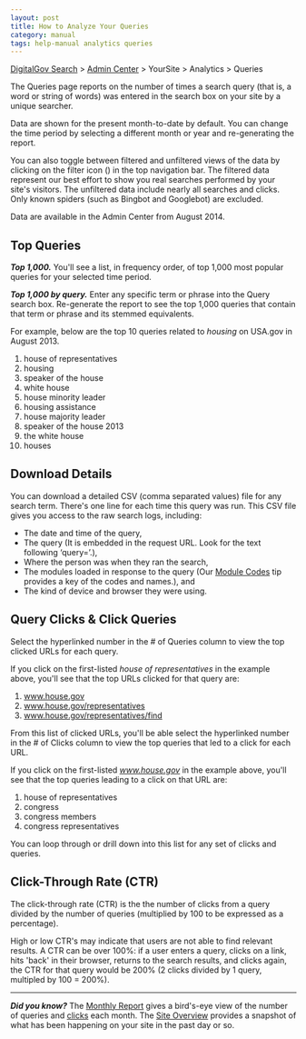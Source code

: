 ```yaml
---
layout: post
title: How to Analyze Your Queries
category: manual
tags: help-manual analytics queries
---
```


[DigitalGov Search](/index.html) > [Admin Center](https://search.usa.gov/sites/) > YourSite > Analytics > Queries

The Queries page reports on the number of times a search query (that is, a word or string of words) was entered in the search box on your site by a unique searcher.

Data are shown for the present month-to-date by default. You can change the time period by selecting a different month or year and re-generating the report.

You can also toggle between filtered and unfiltered views of the data by clicking on the filter icon (<i class="icon-filter"></i>) in the top navigation bar. The filtered data represent our best effort to show you real searches performed by your site's visitors. The unfiltered data include nearly all searches and clicks. Only known spiders (such as Bingbot and Googlebot) are excluded.

Data are available in the Admin Center from August 2014.

## Top Queries

***Top 1,000.*** You'll see a list, in frequency order, of top 1,000 most popular queries for your selected time period. 

***Top 1,000 by query.*** Enter any specific term or phrase into the Query search box. Re-generate the report to see the top 1,000 queries that contain that term or phrase and its stemmed equivalents. 

For example, below are the top 10 queries related to *housing* on USA.gov in August 2013.

1. house of representatives
2. housing
3. speaker of the house
4. white house
5. house minority leader
6. housing assistance
7. house majority leader
8. speaker of the house 2013
9. the white house
10. houses

## Download Details

You can download a detailed CSV (comma separated values) file for any search term. There's one line for each time this query was run. This CSV file gives you access to the raw search logs, including:

* The date and time of the query,
* The query (It is embedded in the request URL. Look for the text following ‘query=’.), 
* Where the person was when they ran the search, 
* The modules loaded in response to the query (Our [Module Codes](/manual/module-codes.html) tip provides a key of the codes and names.), and
* The kind of device and browser they were using.
 
## Query Clicks & Click Queries

Select the hyperlinked number in the # of Queries column to view the top clicked URLs for each query.

If you click on the first-listed *house of representatives* in the example above, you'll see that the top URLs clicked for that query are:

1. www.house.gov
2. www.house.gov/representatives
3. www.house.gov/representatives/find

From this list of clicked URLs, you'll be able select the hyperlinked number in the # of Clicks column to view the top queries that led to a click for each URL.

If you click on the first-listed *www.house.gov* in the example above, you'll see that the top queries leading to a click on that URL are:

1. house of representatives
2. congress
3. congress members
4. congress representatives

You can loop through or drill down into this list for any set of clicks and queries.

## Click-Through Rate (CTR)

The click-through rate (CTR) is the the number of clicks from a query divided by the number of queries (multiplied by 100 to be expressed as a percentage).

High or low CTR's may indicate that users are not able to find relevant results. A CTR can be over 100%: if a user enters a query, clicks on a link, hits 'back' in their browser, returns to the search results, and clicks again, the CTR for that query would be 200% (2 clicks divided by 1 query, multipled by 100 = 200%).

---

***Did you know?*** The [Monthly Report](/manual/monthly-reports.html) gives a bird's-eye view of the number of queries and [clicks](/manual/clicks.html) each month. The [Site Overview](/manual/site-overview.html) provides a snapshot of what has been happening on your site in the past day or so.
